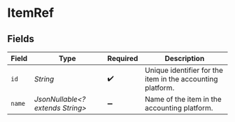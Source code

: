 # ItemRef


## Fields

| Field                                                      | Type                                                       | Required                                                   | Description                                                |
| ---------------------------------------------------------- | ---------------------------------------------------------- | ---------------------------------------------------------- | ---------------------------------------------------------- |
| `id`                                                       | *String*                                                   | :heavy_check_mark:                                         | Unique identifier for the item in the accounting platform. |
| `name`                                                     | *JsonNullable<? extends String>*                           | :heavy_minus_sign:                                         | Name of the item in the accounting platform.               |